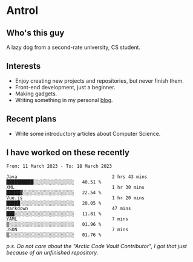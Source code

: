 # Antrol

## Who's this guy

A lazy dog from a second-rate university, CS student.

## Interests

* Enjoy creating new projects and repositories, but never finish them.
* Front-end development, just a beginner.
* Making gadgets.
* Writing something in my personal [blog](https://blog.antrol.xyz/).

## Recent plans

* Write some introductory articles about Computer Science.

<!--
* Try to develop a website for [Anime4KCPP](https://github.com/TianZerL/Anime4KCPP).
* Develop a Markdown renderer which user can customize its css, of course it is GUI-based.~~(If I could finish  it before getting bored)~~
* Work with my [teammates](https://github.com/SWJTU-Lazy-Dogs).
* Find something interests me, as a hobby after finishing my ~~boring~~ homework.
-->

## I have worked on these recently

<!--START_SECTION:waka-->

```text
From: 11 March 2023 - To: 18 March 2023

Java                                   2 hrs 43 mins   ██████████░░░░░░░░░░░░░░░   40.51 %
XML                                    1 hr 30 mins    █████▓░░░░░░░░░░░░░░░░░░░   22.54 %
Vue.js                                 1 hr 20 mins    █████░░░░░░░░░░░░░░░░░░░░   20.05 %
Markdown                               47 mins         ███░░░░░░░░░░░░░░░░░░░░░░   11.81 %
YAML                                   7 mins          ▒░░░░░░░░░░░░░░░░░░░░░░░░   01.96 %
JSON                                   7 mins          ▒░░░░░░░░░░░░░░░░░░░░░░░░   01.76 %
```

<!--END_SECTION:waka-->

*p.s.  Do not care about the "Arctic Code Vault Contributor", I got that just because of an unfinished repository.*

<!--
**qzmlgfj/qzmlgfj** is a ✨ _special_ ✨ repository because its `README.md` (this file) appears on your GitHub profile.

Here are some ideas to get you started:

- 🔭 I’m currently working on ...
- 🌱 I’m currently learning ...
- 👯 I’m looking to collaborate on ...
- 🤔 I’m looking for help with ...
- 💬 Ask me about ...
- 📫 How to reach me: ...
- 😄 Pronouns: ...
- ⚡ Fun fact: ...
-->

